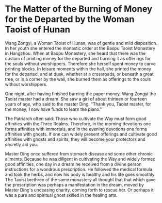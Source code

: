 # The Matter of the Burning of Money for the Departed by the Woman Taoist of Hunan

Wang Zongyi, a Woman Taoist of Hunan, was of gentle and mild disposition. In her youth she entered the monastic order at the Baopu Taoist Monastery in Hangzhou. When at Baopu Monastery, she heard that there was the custom of printing money for the departed and burning it as offerings for the souls without worshippers. Therefore she herself spent money to carve printing blocks. In leisure moments within the hall, she printed the money for the departed, and at dusk, whether at a crossroads, or beneath a great tree, or in a corner by the wall, she burned them as offerings to the souls without worshippers.

One night, after having finished burning the paper money, Wang Zongyi the Taoist master had a dream. She saw a girl of about thirteen or fourteen years of age, who said to the master Ding, "Thank you, Taoist master, for the money; I now have funds to learn the piano."

The Patriarch often said: Those who cultivate the Way must form good affinities with the Three Realms. Therefore, in the morning devotions one forms affinities with immortals, and in the evening devotions one forms affinities with ghosts. If one can widely present offerings and cultivate good affinities with ghosts and spirits, they will become your protectors and secretly aid you.

Master Ding once suffered from stomach disease and some other chronic ailments. Because he was diligent in cultivating the Way and widely formed good affinities, one day in a dream he received from a divine person instructions for a wondrous prescription. He followed the medical formula and took the herbs, and now his body is healthy and his life goes smoothly. The Taoist brethren of the same monastery all thought that that which gave the prescription was perhaps a manifestation in the dream, moved by Master Ding's unceasing charity, coming forth to rescue her. Or perhaps it was a pure and spiritual ghost skilled in the healing arts.
